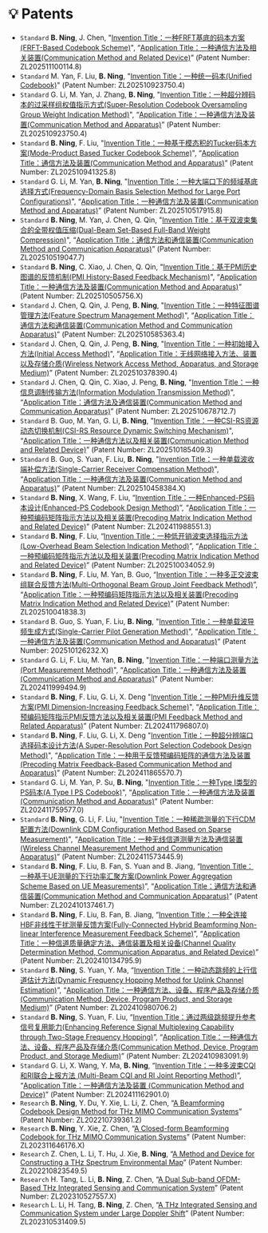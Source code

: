 # 💡 Patents
- ``Standard`` **B. Ning**, J. Chen,  "[Invention Title：一种FRFT基底的码本方案(FRFT-Based Codebook Scheme)]()", “[Application Title：一种通信方法及相关装置(Communication Method and Related Device)]()” (Patent Number: ZL202511100114.8)
- ``Standard`` M. Yan, F. Liu, **B. Ning**,  "[Invention Title：一种统一码本(Unified Codebook)]()" (Patent Number: ZL202510923750.4)
- ``Standard`` G. Li, M. Yan, J. Zhang, **B. Ning**,  "[Invention Title：一种超分辨码本的过采样组权值指示方式(Super-Resolution Codebook Oversampling Group Weight Indication Method)]()", “[Application Title：一种通信方法及装置(Communication Method and Apparatus)]()” (Patent Number: ZL202510923750.4)
- ``Standard`` **B. Ning**, F. Liu,  "[Invention Title：一种基于模态积的Tucker码本方案(Mode-Product Based Tucker Codebook Scheme)]()", “[Application Title：通信方法及装置(Communication Method and Apparatus)]()” (Patent Number: ZL202510941325.8)
- ``Standard`` G. Li, M. Yan, **B. Ning**, "[Invention Title：一种大端口下的频域基底选择方式(Frequency-Domain Basis Selection Method for Large Port Configurations)]()", “[Application Title：一种通信方法及装置(Communication Method and Apparatus)]()” (Patent Number: ZL202510517915.8)
- ``Standard`` **B. Ning**, M. Yan, J. Chen, Q. Qin,  "[Invention Title：基于双波束集合的全带权值压缩(Dual-Beam Set-Based Full-Band Weight Compression)]()", “[Application Title：通信方法和通信装置(Communication Method and Communication Apparatus)]()” (Patent Number: ZL202510519047.7)
- ``Standard`` **B. Ning**, C. Xiao, J. Chen, Q. Qin,  "[Invention Title：基于PMI历史图谱的反馈机制(PMI History-Based Feedback Mechanism)]()", “[Application Title：一种通信方法及装置(Communication Method and Apparatus)]()” (Patent Number: ZL202510505756.X)
- ``Standard`` J. Chen, Q. Qin, J. Peng, **B. Ning**, "[Invention Title：一种特征图谱管理方法(Feature Spectrum Management Method)]()", “[Application Title：通信方法和通信装置(Communication Method and Communication Apparatus)]()” (Patent Number: ZL202510585363.4)
- ``Standard`` J. Chen, Q. Qin, J. Peng, **B. Ning**, "[Invention Title：一种初始接入方法(Initial Access Method)]()", “[Application Title：无线网络接入方法、装置以及存储介质(Wireless Network Access Method, Apparatus, and Storage Medium)]()” (Patent Number: ZL202510378390.4)
- ``Standard`` J. Chen, Q. Qin, C. Xiao, J. Peng, **B. Ning**, "[Invention Title：一种信息调制传输方法(Information Modulation Transmission Method)]()", “[Application Title：通信方法及通信装置(Communication Method and Communication Apparatus)]()” (Patent Number: ZL202510678712.7)
- ``Standard`` B. Guo, M. Yan, G. Li, **B. Ning**, "[Invention Title：一种CSI-RS资源动态切换机制(CSI-RS Resource Dynamic Switching Mechanism)]()", “[Application Title：一种通信方法以及相关装置(Communication Method and Related Device)]()” (Patent Number: ZL202510185409.3)
- ``Standard`` B. Guo, S. Yuan, F. Liu, **B. Ning**, "[Invention Title：一种单载波收端补偿方法(Single-Carrier Receiver Compensation Method)]()", “[Application Title：一种通信方法及装置(Communication Method and Apparatus)]()” (Patent Number: ZL202510458384.X)
- ``Standard`` **B. Ning**, X. Wang, F. Liu, “[Invention Title：一种Enhanced-PS码本设计(Enhanced-PS Codebook Design Method)]()”, “[Application Title：一种预编码矩阵指示方法以及相关装置(Precoding Matrix Indication Method and Related Device)]()” (Patent Number: ZL202411988551.3)
- ``Standard`` **B. Ning**, F. Liu, “[Invention Title：一种低开销波束选择指示方法(Low-Overhead Beam Selection Indication Method)]()”, “[Application Title：一种预编码矩阵指示方法以及相关装置(Precoding Matrix Indication Method and Related Device)]()” (Patent Number: ZL202510034052.9)
- ``Standard`` **B. Ning**, F. Liu, M. Yan,  B. Guo, “[Invention Title：一种多正交波束组联合反馈方法(Multi-Orthogonal Beam Group Joint Feedback Method)]()”, “[Application Title：一种预编码矩阵指示方法以及相关装置(Precoding Matrix Indication Method and Related Device)]()” (Patent Number: ZL202510041838.3)
- ``Standard`` B. Guo, S. Yuan, F. Liu, **B. Ning**, "[Invention Title：一种单载波导频生成方式(Single-Carrier Pilot Generation Method)]()", “[Application Title：一种通信方法及装置(Communication Method and Apparatus)]()” (Patent Number: 202510126232.X)
- ``Standard`` G. Li, F. Liu, M. Yan, **B. Ning**, "[Invention Title：一种端口测量方法(Port Measurement Method)]()", “[Application Title：一种通信方法及装置(Communication Method and Apparatus)]()” (Patent Number: ZL202411999494.9)
- ``Standard`` **B. Ning**, F. Liu, G. Li, X. Deng "[Invention Title：一种PMI升维反馈方案(PMI Dimension-Increasing Feedback Scheme)]()", “[Application Title：预编码矩阵指示PMI反馈方法以及相关装置(PMI Feedback Method and Related Apparatus)]()” (Patent Number: ZL202411796807.0)
- ``Standard`` **B. Ning**, F. Liu, G. Li, X. Deng "[Invention Title：一种超分辨端口选择码本设计方法(A Super-Resolution Port Selection Codebook Design Method)]()", “[Application Title：一种用于反馈预编码矩阵的通信方法及装置(Precoding Matrix Feedback-Based Communication Method and Apparatus)]()” (Patent Number: ZL202411865570.7)
- ``Standard`` G. Li, M. Yan, P. Su, **B. Ning**, "[Invention Title：一种Type I类型的PS码本(A Type I PS Codebook)]()", “[Application Title：一种通信方法及装置(Communication Method and Apparatus)]()” (Patent Number: ZL202411759577.0)
- ``Standard`` **B. Ning**, G. Li, F. Liu, "[Invention Title：一种稀疏测量的下行CDM配置方法(Downlink CDM Configuration Method Based on Sparse Measurement)]()", “[Application Title：一种无线信道测量方法及通信装置(Wireless Channel Measurement Method and Communication Apparatus)]()” (Patent Number: ZL202411573445.9)
- ``Standard`` **B. Ning**, F. Liu, B. Fan, S. Yuan and B. Jiang, “[Invention Title：一种基于UE测量的下行功率汇聚方案(Downlink Power Aggregation Scheme Based on UE Measurements)]()”, “[Application Title：通信方法和通信装置(Communication Method and Communication Apparatus)]()” (Patent Number: ZL202410137461.7)
- ``Standard`` **B. Ning**, F. Liu, B. Fan, B. Jiang, “[Invention Title：一种全连接HBF非线性干扰测量反馈方案(Fully-Connected Hybrid Beamforming Non-linear Interference Measurement Feedback Scheme)]()”, “[Application Title：一种信道质量确定方法、通信装置及相关设备(Channel Quality Determination Method, Communication Apparatus, and Related Device)]()” (Patent Number: ZL202410134795.9)
- ``Standard`` **B. Ning**, S. Yuan, Y. Ma, “[Invention Title：一种动态跳频的上行信道估计方法(Dynamic Frequency Hopping Method for Uplink Channel Estimation)]()”, “[Application Title：一种通信方法、设备、程序产品及存储介质(Communication Method, Device, Program Product, and Storage Medium)]()” (Patent Number: ZL202410980706.2) 
- ``Standard`` **B. Ning**, S. Yuan, F. Liu, “[Invention Title：通过两级跳频提升参考信号复用能力(Enhancing Reference Signal Multiplexing Capability through Two-Stage Frequency Hopping)]()”, “[Application Title：一种通信方法、设备、程序产品及存储介质(Communication Method, Device, Program Product, and Storage Medium)]()” (Patent Number: ZL202410983091.9)
- ``Standard`` G. Li, X. Wang, Y. Ma, **B. Ning**, “[Invention Title：一种多波束CQI和RI联合上报方法 (Multi-Beam CQI and RI Joint Reporting Method)]()”, “[Application Title：一种通信方法及装置 (Communication Method and Device)]()” (Patent Number: ZL202411162901.0)
- ``Research`` **B. Ning**,  Y.  Du,  Y.  Xie,  L. Li, Z.  Chen,  “[A Beamforming Codebook Design Method for THz MIMO Communication Systems]()” (Patent Number: ZL202210739361.2)
- ``Research`` **B. Ning**, Y. Xie, Z. Chen, “[A Closed-form Beamforming Codebook for THz MIMO Communication Systems]()” (Patent Number: ZL202311646176.X)
- ``Research`` Z. Chen, L. Li, T. Hu, J. Xie, **B. Ning**, “[A Method and Device for Constructing a THz Spectrum Environmental Map]()” (Patent Number: ZL202210823549.5)
- ``Research`` H. Tang, L. Li, **B. Ning**, Z. Chen, “[A Dual Sub-band OFDM-Based THz Integrated Sensing and Communication System]()” (Patent Number: ZL202310527557.X)
- ``Research`` L. Li, H. Tang, **B. Ning**, Z. Chen, “[A THz Integrated Sensing and Communication System under Large Doppler Shift]()” (Patent Number: ZL202310531409.5)
